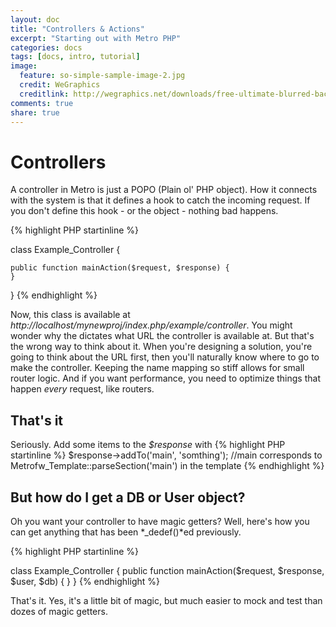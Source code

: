 ```yaml
---
layout: doc
title: "Controllers & Actions"
excerpt: "Starting out with Metro PHP"
categories: docs
tags: [docs, intro, tutorial]
image:
  feature: so-simple-sample-image-2.jpg
  credit: WeGraphics
  creditlink: http://wegraphics.net/downloads/free-ultimate-blurred-background-pack/
comments: true
share: true
---
```


Controllers
=======
A controller in Metro is just a POPO (Plain ol' PHP object).  How it connects with the system is that it defines a hook
to catch the incoming request.  If you don't define this hook - or the object - nothing bad happens.

{% highlight PHP startinline %}

class Example_Controller {

    public function mainAction($request, $response) {
    }
}
{% endhighlight %}

Now, this class is available at *http://localhost/mynewproj/index.php/example/controller*.  You might wonder why the
dictates what URL the controller is available at.  But that's the wrong way to think about it.  When you're designing
a solution, you're going to think about the URL first, then you'll naturally know where to go to make the controller.
Keeping the name mapping so stiff allows for small router logic.  And if you want performance, you need to optimize
things that happen *every* request, like routers.

That's it
----

Seriously.  Add some items to the *$response* with 
{% highlight PHP startinline %}
$response->addTo('main', 'somthing');  //main corresponds to Metrofw_Template::parseSection('main') in the template
{% endhighlight %}

But how do I get a DB or User object?
----
Oh you want your controller to have magic getters?  Well, here's how you can get anything that has been *_dedef()*ed 
previously.

{% highlight PHP startinline %}

class Example_Controller {
    public function mainAction($request, $response, $user, $db) {
    }
}
{% endhighlight %}

That's it.  Yes, it's a little bit of magic, but much easier to mock and test than dozes of magic getters.
